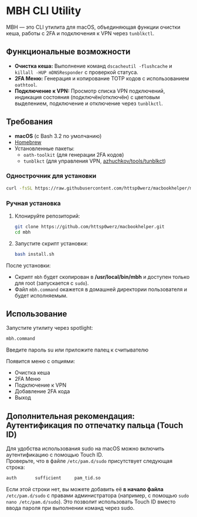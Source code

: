 # MBH CLI Utility

MBH — это CLI утилита для macOS, объединяющая функции очистки кеша, работы с 2FA и подключения к VPN через `tunblkctl`.

## Функциональные возможности

- **Очистка кеша:** Выполнение команд `dscacheutil -flushcache` и `killall -HUP mDNSResponder` с проверкой статуса.
- **2FA Меню:** Генерация и копирование TOTP кодов с использованием `oathtool`.
- **Подключение к VPN:** Просмотр списка VPN подключений, индикация состояния (подключён/отключён) с цветовым выделением, подключение и отключение через `tunblkctl`.

## Требования

- **macOS** (с Bash 3.2 по умолчанию)
- [Homebrew](https://brew.sh)
- Установленные пакеты:
  - `oath-toolkit` (для генерации 2FA кодов)
  - `tunblkct` (для управления VPN, [azhuchkov/tools/tunblkct](https://github.com/azhuchkov/tunblkctl))

### Однострочник для установки

```bash
curl -fsSL https://raw.githubusercontent.com/httsp0werz/macbookhelper/main/install.sh | bash
```

### Ручная установка

1. Клонируйте репозиторий:
   ```bash
   git clone https://github.com/httsp0werz/macbookhelper.git
   cd mbh
   ```
2. Запустите скрипт установки:
   ```bash
   bash install.sh
   ```

После установки:
- Скрипт `mbh` будет скопирован в **/usr/local/bin/mbh** и доступен только для root (запускается с `sudo`).
- Файл `mbh.command` окажется в домашней директории пользователя и будет исполняемым.

## Использование

Запустите утилиту через spotlight:
```bash
mbh.command
```
Введите пароль su или приложите палец к считывателю

Появится меню с опциями:
- Очистка кеша
- 2FA Меню
- Подключение к VPN
- Добавление 2FA кода
- Выход


## Дополнительная рекомендация: Аутентификация по отпечатку пальца (Touch ID)

Для удобства использования sudo на macOS можно включить аутентификацию с помощью Touch ID.  
Проверьте, что в файле `/etc/pam.d/sudo` присутствует следующая строка:

```bash
auth       sufficient     pam_tid.so
```

Если этой строки нет, вы можете добавить её **в начало файла** `/etc/pam.d/sudo` с правами администратора (например, с помощью `sudo nano /etc/pam.d/sudo`). Это позволит использовать Touch ID вместо ввода пароля при выполнении команд через sudo.
